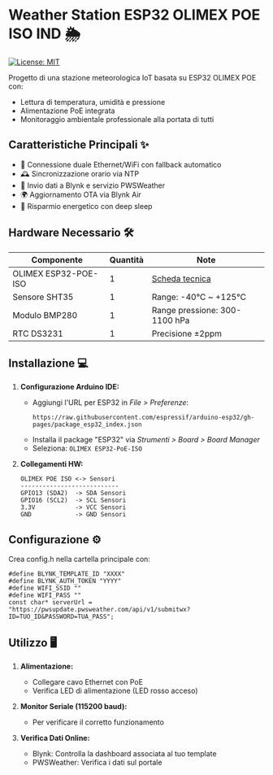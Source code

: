 # Weather Station ESP32 OLIMEX POE ISO IND 🌦️

[![License: MIT](https://img.shields.io/badge/License-MIT-yellow.svg)](https://opensource.org/licenses/MIT)

Progetto di una stazione meteorologica IoT basata su ESP32 OLIMEX POE con:
- Lettura di temperatura, umidità e pressione
- Alimentazione PoE integrata
- Monitoraggio ambientale professionale alla portata di tutti

## Caratteristiche Principali ✨
   - 🛜 Connessione duale Ethernet/WiFi con fallback automatico
   - 🕰️ Sincronizzazione orario via NTP
   - 📡 Invio dati a Blynk e servizio PWSWeather
   - 🌍 Aggiornamento OTA via Blynk Air
   - 🪫 Risparmio energetico con deep sleep

## Hardware Necessario 🛠️
| Componente | Quantità | Note |
|------------|----------|------|
| OLIMEX ESP32-POE-ISO | 1 | [Scheda tecnica](https://www.olimex.com/Products/IoT/ESP32/ESP32-POE-ISO/) |
| Sensore SHT35 | 1 | Range: -40°C ~ +125°C |
| Modulo BMP280 | 1 | Range pressione: 300-1100 hPa |
| RTC DS3231 | 1 | Precisione ±2ppm |

## Installazione 💻
1. **Configurazione Arduino IDE:**
   - Aggiungi l'URL per ESP32 in *File > Preferenze*:
     ```
     https://raw.githubusercontent.com/espressif/arduino-esp32/gh-pages/package_esp32_index.json
     ```
   - Installa il package "ESP32" via *Strumenti > Board > Board Manager*
   - Seleziona: `OLIMEX ESP32-PoE-ISO`

2. **Collegamenti HW:**
   ```plaintext
   OLIMEX POE ISO <-> Sensori
   ---------------------------
   GPIO13 (SDA2)  -> SDA Sensori
   GPIO16 (SCL2)  -> SCL Sensori
   3.3V           -> VCC Sensori
   GND            -> GND Sensori

## Configurazione ⚙️
  Crea config.h nella cartella principale con:
  
  ```
  #define BLYNK_TEMPLATE_ID "XXXX"
  #define BLYNK_AUTH_TOKEN "YYYY"
  #define WIFI_SSID ""
  #define WIFI_PASS ""
  const char* serverUrl = "https://pwsupdate.pwsweather.com/api/v1/submitwx?ID=TUO_ID&PASSWORD=TUA_PASS";
  ```

## Utilizzo 🖥️
1. **Alimentazione:**
    - Collegare cavo Ethernet con PoE
    - Verifica LED di alimentazione (LED rosso acceso)

2. **Monitor Seriale (115200 baud):**
    - Per verificare il corretto funzionamento

3. **Verifica Dati Online:**
    - Blynk: Controlla la dashboard associata al tuo template
    - PWSWeather: Verifica i dati sul portale
